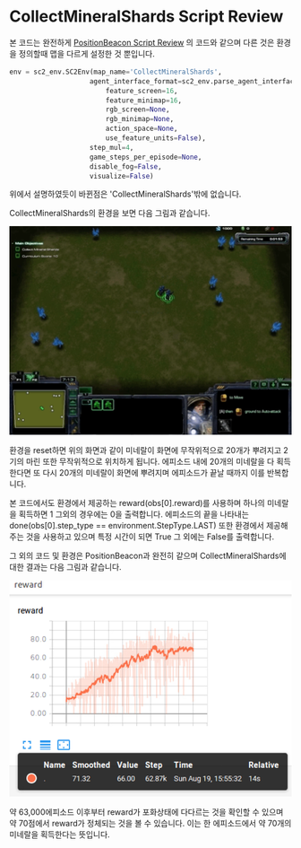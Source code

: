 # CollectMineralShards Script Review

본 코드는 완전하게 [PositionBeacon Script Review](https://github.com/sc2-korean-level/MoveToBeacon/blob/master/PositionBeacon/ex.py) 의 코드와 같으며 다른 것은 환경을 정의할때 맵을 다르게 설정한 것 뿐입니다.

```python
env = sc2_env.SC2Env(map_name='CollectMineralShards',
                    agent_interface_format=sc2_env.parse_agent_interface_format(
                        feature_screen=16,
                        feature_minimap=16,
                        rgb_screen=None,
                        rgb_minimap=None,
                        action_space=None,
                        use_feature_units=False),
                    step_mul=4,
                    game_steps_per_episode=None,
                    disable_fog=False,
                    visualize=False)
```

위에서 설명하였듯이 바뀐점은 'CollectMineralShards'밖에 없습니다.

CollectMineralShards의 환경을 보면 다음 그림과 같습니다.

![](.gitbook/assets/collectmineralshards_map.png)

환경을 reset하면 위의 화면과 같이 미네랄이 화면에 무작위적으로 20개가 뿌려지고 2기의 마린 또한 무작위적으로 위치하게 됩니다. 에피소드 내에 20개의 미네랄을 다 획득한다면 또 다시 20개의 미네랄이 화면에 뿌려지며 에피소드가 끝날 때까지 이를 반복합니다.

본 코드에서도 환경에서 제공하는 reward\(obs\[0\].reward\)를 사용하며 하나의 미네랄을 획득하면 1 그외의 경우에는 0을 출력합니다. 에피소드의 끝을 나타내는 done\(obs\[0\].step\_type == environment.StepType.LAST\) 또한 환경에서 제공해주는 것을 사용하고 있으며 특정 시간이 되면 True 그 외에는 False를 출력합니다.

그 외의 코드 및 환경은 PositionBeacon과 완전히 같으며 CollectMineralShards에 대한 결과는 다음 그림과 같습니다.

![](.gitbook/assets/collectmineralshards.png)

약 63,000에피소드 이후부터 reward가 포화상태에 다다르는 것을 확인할 수 있으며 약 70점에서 reward가 정체되는 것을 볼 수 있습니다. 이는 한 에피소드에서 약 70개의 미네랄을 획득한다는 뜻입니다.

